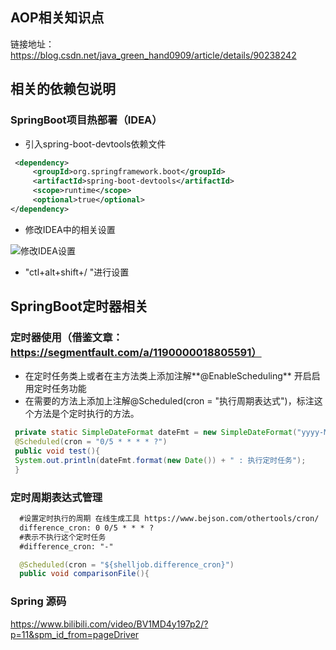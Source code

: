 ## AOP相关知识点

链接地址：https://blog.csdn.net/java_green_hand0909/article/details/90238242





## 相关的依赖包说明



### SpringBoot项目热部署（IDEA）

- 引入spring-boot-devtools依赖文件

```xml
 <dependency>
     <groupId>org.springframework.boot</groupId>
     <artifactId>spring-boot-devtools</artifactId>
     <scope>runtime</scope>
     <optional>true</optional>
</dependency>
```

- 修改IDEA中的相关设置

![修改IDEA设置](D:\document\相关文档\imgs\修改1.png)

- "ctl+alt+shift+/ "进行设置



## SpringBoot定时器相关



### 定时器使用（借鉴文章：https://segmentfault.com/a/1190000018805591）

- 在定时任务类上或者在主方法类上添加注解**@EnableScheduling** 开启启用定时任务功能
- 在需要的方法上添加上注解@Scheduled(cron = "执行周期表达式")，标注这个方法是个定时执行的方法。

```java
 private static SimpleDateFormat dateFmt = new SimpleDateFormat("yyyy-MM-dd");
 @Scheduled(cron = "0/5 * * * * ?")
 public void test(){
 System.out.println(dateFmt.format(new Date()) + " : 执行定时任务");
 }

```

###  定时周期表达式管理

```xml
  #设置定时执行的周期 在线生成工具 https://www.bejson.com/othertools/cron/
  difference_cron: 0 0/5 * * * ?
  #表示不执行这个定时任务
  #difference_cron: "-"
```

```java
  @Scheduled(cron = "${shelljob.difference_cron}")
  public void comparisonFile(){
```



### Spring 源码

https://www.bilibili.com/video/BV1MD4y197p2/?p=11&spm_id_from=pageDriver